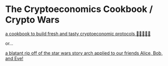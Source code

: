 # The Cryptoeconomics Cookbook / Crypto Wars

[a cookbook to build fresh and tasty cryptoeconomic protocols 🍇🍋🥑🥦🥖](https://github.com/burrrata/the_cryptoeconomics_cookbook/blob/master/src/chefs_tasting_menu.md)

or... 

[a blatant rip off of the star wars story arch applied to our friends Alice, Bob, and Eve!](https://github.com/burrrata/the_cryptoeconomics_cookbook/blob/master/src/intro.md)
